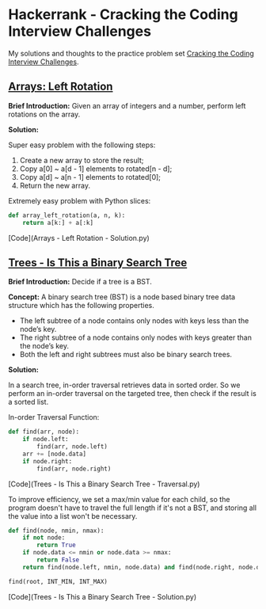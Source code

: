 # Hackerrank - Cracking the Coding Interview Challenges

My solutions and thoughts to the practice problem set [Cracking the Coding Interview Challenges](https://www.hackerrank.com/domains/tutorials/cracking-the-coding-interview).

## [Arrays: Left Rotation](https://www.hackerrank.com/challenges/ctci-array-left-rotation)

**Brief Introduction:** Given an array of integers and a number, perform left rotations on the array.

**Solution:**  

Super easy problem with the following steps:  
1. Create a new array to store the result;
2. Copy a[0] ~ a[d - 1] elements to rotated[n - d];
3. Copy a[d] ~ a[n - 1] elements to rotated[0];
4. Return the new array.

Extremely easy problem with Python slices:  
```python
def array_left_rotation(a, n, k):
    return a[k:] + a[:k]
```

[Code](Arrays - Left Rotation - Solution.py)


## [Trees - Is This a Binary Search Tree](https://www.hackerrank.com/challenges/ctci-is-binary-search-tree/)

**Brief Introduction:** Decide if a tree is a BST.

**Concept:** A binary search tree (BST) is a node based binary tree data structure which has the following properties.
- The left subtree of a node contains only nodes with keys less than the node’s key.
- The right subtree of a node contains only nodes with keys greater than the node’s key.
- Both the left and right subtrees must also be binary search trees.

**Solution:**  

In a search tree, in-order traversal retrieves data in sorted order. So we perform an in-order traversal on the targeted tree, then check if the result is a sorted list.

In-order Traversal Function:
```python
def find(arr, node):
    if node.left:
        find(arr, node.left)
    arr += [node.data]
    if node.right:
        find(arr, node.right)
```

[Code](Trees - Is This a Binary Search Tree - Traversal.py)


To improve efficiency, we set a max/min value for each child, so the program doesn't have to travel the full length if it's not a BST, and storing all the value into a list won't be necessary. 

```python
def find(node, nmin, nmax):
    if not node:
        return True
    if node.data <= nmin or node.data >= nmax:
        return False
    return find(node.left, nmin, node.data) and find(node.right, node.data, nmax)

find(root, INT_MIN, INT_MAX)
```

[Code](Trees - Is This a Binary Search Tree - Solution.py)

